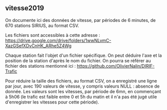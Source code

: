 ## vitesse2019
On documente ici des données de vitesse, par périodes de 6 minutes, de 670 stations SIRIUS, au format CSV.

Les fichiers sont accessibles à cette adresse : https://drive.google.com/drive/folders/1wwNLvmC-XazGSefXDvCnHK_ARhe5Z4Wg

Chaque station fait l'objet d'un fichier spécifique. On peut déduire l'axe et la position de la station d'après le nom du fichier. On pourra se référer au fichier des stations mentionné ici : https://github.com/OlivierNalin/DIRIF-Trafic

Pour réduire la taille des fichiers, au format CSV, on a enregistré une ligne par jour, avec 190 valeurs de vitesse, y compris valeurs NULL : absence de donnée. Les valeurs sont les vitesses, par période de 6mn, en commençant à 5h06 (le trafic est faible entre 0 et 5h du matin et il n'a pas été jugé utile d'enregistrer les vitesses pour cette période).
